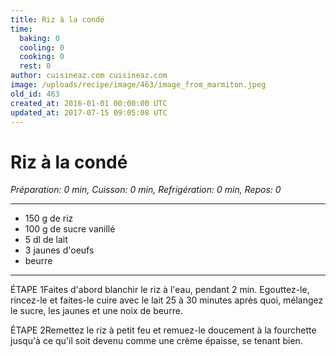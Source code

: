 ```yaml
---
title: Riz à la condé
time:
  baking: 0
  cooling: 0
  cooking: 0
  rest: 0
author: cuisineaz.com cuisineaz.com
image: /uploads/recipe/image/463/image_from_marmiton.jpeg
old_id: 463
created_at: 2016-01-01 00:00:00 UTC
updated_at: 2017-07-15 09:05:08 UTC
---
```


# Riz à la condé

*Préparation: 0 min, Cuisson: 0 min, Refrigération: 0 min, Repos: 0*

---

- 150 g de riz
- 100 g de sucre vanillé
- 5 dl de lait
- 3 jaunes d'oeufs
- beurre

---

ÉTAPE 1Faites d'abord blanchir le riz à l'eau, pendant 2 min. Egouttez-le, rincez-le et faites-le cuire avec le lait 25 à 30 minutes après quoi, mélangez le sucre, les jaunes et une noix de beurre.

ÉTAPE 2Remettez le riz à petit feu et remuez-le doucement à la fourchette jusqu'à ce qu'il soit devenu comme une crème épaisse, se tenant bien.
